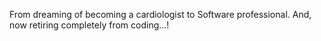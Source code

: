 From dreaming of becoming a cardiologist to Software professional. And, now retiring completely from coding...! 
